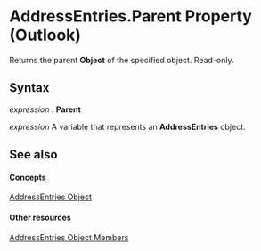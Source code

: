
# AddressEntries.Parent Property (Outlook)

Returns the parent  **Object** of the specified object. Read-only.


## Syntax

 _expression_ . **Parent**

 _expression_ A variable that represents an **AddressEntries** object.


## See also


#### Concepts


[AddressEntries Object](db91b717-07c6-d1f2-c545-b766ee1f0c6b.md)
#### Other resources


[AddressEntries Object Members](1a38c073-06f9-06ad-4483-21ad59143f14.md)
